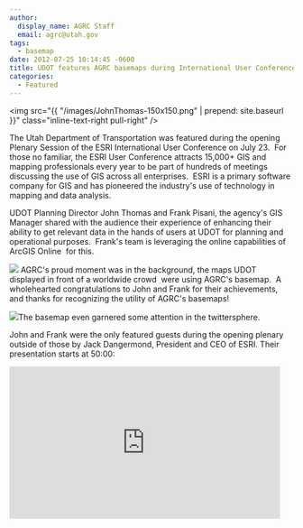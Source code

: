 ```yaml
---
author:
  display_name: AGRC Staff
  email: agrc@utah.gov
tags:
  - basemap
date: 2012-07-25 10:14:45 -0600
title: UDOT features AGRC basemaps during International User Conference
categories:
  - Featured
---
```

<img src="{{ "/images/JohnThomas-150x150.png" | prepend: site.baseurl }}" class="inline-text-right pull-right" />

The Utah Department of Transportation was featured during the opening Plenary Session of the ESRI International User Conference on July 23.  For those no familiar, the ESRI User Conference attracts 15,000+ GIS and mapping professionals every year to be part of hundreds of meetings discussing the use of GIS across all enterprises.  ESRI is a primary software company for GIS and has pioneered the industry's use of technology in mapping and data analysis.

<p>UDOT Planning Director John Thomas and Frank Pisani, the agency's GIS Manager shared with the audience their experience of enhancing their ability to get relevant data in the hands of users at UDOT for planning and operational purposes.  Frank's team is leveraging the online capabilities of ArcGIS Online  for this.</p>
<p><img src="{{ "/images/Basemap-ESRIUC1.png" | prepend: site.baseurl }}" class="inline-text-left" /> AGRC's proud moment was in the background, the maps UDOT displayed in front of a worldwide crowd  were using AGRC's basemap.  A wholehearted congratulations to John and Frank for their achievements, and thanks for recognizing the utility of AGRC's basemaps!</p>
<p><img src="{{ "/images/BasemapTweet.png" | prepend: site.baseurl}}" class="inline-text-right pull-right" />The basemap even garnered some attention in the twittersphere.</p>
<p>John and Frank were the only featured guests during the opening plenary outside of those by Jack Dangermond, President and CEO of ESRI. Their presentation starts at 50:00:</p>
<p><iframe src="https://videoembed.esri.com/iframe/1601/000000/width/480/0/00:00:00" frameborder="0" scrolling="no" width="480" align="center" height="270"></iframe></p>
